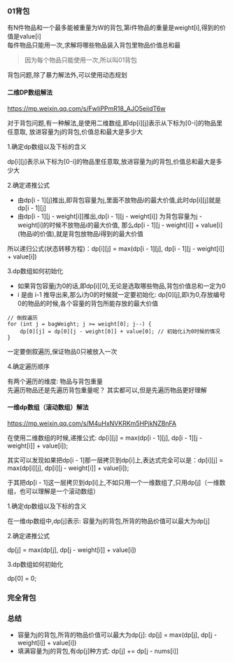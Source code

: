 ### 01背包
有N件物品和一个最多能被重量为W的背包,第i件物品的重量是weight[i],得到的价值是value[i]  
每件物品只能用一次,求解将哪些物品装入背包里物品价值总和最

> 因为每个物品只能使用一次,所以叫01背包

背包问题,除了暴力解法外,可以使用动态规划
#### 二维DP数组解法
https://mp.weixin.qq.com/s/FwIiPPmR18_AJO5eiidT6w

对于背包问题,有一种解法,是使用二维数组,即dp[i][j]表示从下标为[0-i]的物品里任意取,
放进容量为j的背包,价值总和最大是多少大

1.确定dp数组以及下标的含义

dp[i][j]表示从下标为[0-i]的物品里任意取,放进容量为j的背包,价值总和最大是多少大

2.确定递推公式
- 由dp[i - 1][j]推出,即背包容量为j,里面不放物品i的最大价值,此时dp[i][j]就是dp[i - 1][j]
- 由dp[i - 1][j - weight[i]]推出,dp[i - 1][j - weight[i]] 为背包容量为j - weight[i]的时候不放物品i的最大价值,
那么dp[i - 1][j - weight[i]] + value[i] (物品i的价值),就是背包放物品i得到的最大价值

所以递归公式(状态转移方程)：dp[i][j] = max(dp[i - 1][j], dp[i - 1][j - weight[i]] + value[i])

3.dp数组如何初始化

- 如果背包容量j为0的话,即dp[i][0],无论是选取哪些物品,背包价值总和一定为0
- i 是由 i-1 推导出来,那么i为0的时候就一定要初始化: dp[0][j],即i为0,存放编号0的物品的时候,各个容量的背包所能存放的最大价值
```
// 倒叙遍历  
for (int j = bagWeight; j >= weight[0]; j--) {  
    dp[0][j] = dp[0][j - weight[0]] + value[0]; // 初始化i为0时候的情况  
}
```
一定要倒叙遍历,保证物品0只被放入一次

4.确定遍历顺序

有两个遍历的维度: 物品与背包重量  
先遍历物品还是先遍历背包重量呢？ 其实都可以,但是先遍历物品更好理解

#### 一维dp数组（滚动数组）解法

https://mp.weixin.qq.com/s/M4uHxNVKRKm5HPjkNZBnFA

在使用二维数组的时候,递推公式: dp[i][j] = max(dp[i - 1][j], dp[i - 1][j - weight[i]] + value[i]);

其实可以发现如果把dp[i - 1]那一层拷贝到dp[i]上,表达式完全可以是：dp[i][j] = max(dp[i][j], dp[i][j - weight[i]] + value[i]);

于其把dp[i - 1]这一层拷贝到dp[i]上,不如只用一个一维数组了,只用dp[j]（一维数组，也可以理解是一个滚动数组）

1.确定dp数组以及下标的含义

在一维dp数组中,dp[j]表示: 容量为j的背包,所背的物品价值可以最大为dp[j]

2.确定递推公式

dp[j] = max(dp[j], dp[j - weight[i]] + value[i])

3.dp数组如何初始化

dp[0] = 0;

### 完全背包




### 总结

- 容量为j的背包,所背的物品价值可以最大为dp[j]: dp[j] = max(dp[j], dp[j - weight[i]] + value[i])
- 填满容量为j的背包,有dp[j]种方式: dp[j] += dp[j - nums[i]]